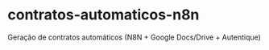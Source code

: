 # contratos-automaticos-n8n
Geração de contratos automáticos (N8N + Google Docs/Drive + Autentique)
